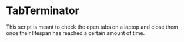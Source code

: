 # TabTerminator
This script is meant to check the open tabs on a laptop and close them once their lifespan has reached a certain amount of time.
